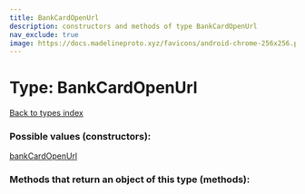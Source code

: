 ```yaml
---
title: BankCardOpenUrl
description: constructors and methods of type BankCardOpenUrl
nav_exclude: true
image: https://docs.madelineproto.xyz/favicons/android-chrome-256x256.png
---
```

# Type: BankCardOpenUrl
[Back to types index](index.html)



### Possible values (constructors):

[bankCardOpenUrl](/API_docs/constructors/bankCardOpenUrl.html)  



### Methods that return an object of this type (methods):




